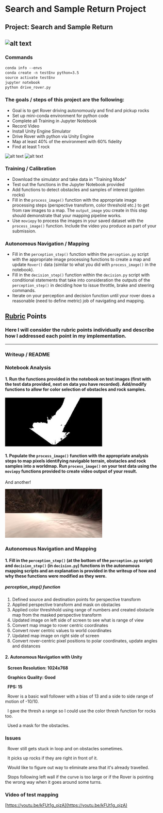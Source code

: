 [//]: # (Image References)
[rover_image]: ./misc/rover_image.jpg
[example_grid1]: ./calibration_images/example_grid1.jpg
[example_rock]: ./calibration_images/example_rock1.jpg
[example_grid_threshed]:./calibration_images/grid_threshed.jpg
[example_right_side_nav]:./calibration_images/right_side_nav.jpg
# Search and Sample Return Project


## Project: Search and Sample Return
![alt text][rover_image]
---

### Commands

```
conda info --envs
conda create -n testEnv python=3.5
source activate testEnv
jupyter notebook
python drive_rover.py
```

### The goals / steps of this project are the following:

* Goal is to get Rover driving autonomously and find and pickup rocks
* Set up mini-conda environment for python code
* Complete all Training in Jupyter Notebook
* Record Video
* Install Unity Engine Simulator
* Drive Rover with python via Unity Engine
* Map at least 40% of the environment with 60% fidelity
* Find at least 1 rock

![alt text][example_grid1]
![alt text][example_rock]

### Training / Calibration

* Download the simulator and take data in "Training Mode"
* Test out the functions in the Jupyter Notebook provided
* Add functions to detect obstacles and samples of interest (golden rocks)
* Fill in the `process_image()` function with the appropriate image processing steps (perspective transform, color threshold etc.) to get from raw images to a map.  The `output_image` you create in this step should demonstrate that your mapping pipeline works.
* Use `moviepy` to process the images in your saved dataset with the `process_image()` function.  Include the video you produce as part of your submission.

### Autonomous Navigation / Mapping

* Fill in the `perception_step()` function within the `perception.py` script with the appropriate image processing functions to create a map and update `Rover()` data (similar to what you did with `process_image()` in the notebook).
* Fill in the `decision_step()` function within the `decision.py` script with conditional statements that take into consideration the outputs of the `perception_step()` in deciding how to issue throttle, brake and steering commands.
* Iterate on your perception and decision function until your rover does a reasonable (need to define metric) job of navigating and mapping.


## [Rubric](https://review.udacity.com/#!/rubrics/916/view) Points
### Here I will consider the rubric points individually and describe how I addressed each point in my implementation.

---
### Writeup / README


### Notebook Analysis
#### 1. Run the functions provided in the notebook on test images (first with the test data provided, next on data you have recorded). Add/modify functions to allow for color selection of obstacles and rock samples.

![alt text][example_grid_threshed]

#### 1. Populate the `process_image()` function with the appropriate analysis steps to map pixels identifying navigable terrain, obstacles and rock samples into a worldmap.  Run `process_image()` on your test data using the `moviepy` functions provided to create video output of your result.
And another!

![alt text][example_right_side_nav]

### Autonomous Navigation and Mapping

#### 1. Fill in the `perception_step()` (at the bottom of the `perception.py` script) and `decision_step()` (in `decision.py`) functions in the autonomous mapping scripts and an explanation is provided in the writeup of how and why these functions were modified as they were.

##### perception_step() function

  1. Defined source and destination points for perspective transform
  2. Applied perspective transform and mask on obstacles
  3. Applied color threshhold using range of numbers and created obstacle map from the masked perspective transform
  4. Updated image on left side of screen to see what is range of view
  5. Convert map image to rover centric coordinates
  6. Convert rover centric values to world coordinates
  7. Updated map image on right side of screen
  8. Convert rover-centric pixel positions to polar coordinates, update angles and distances


#### 2. Autonomous Navigation with Unity

&nbsp;&nbsp;**Screen Resolution: 1024x768**

&nbsp;&nbsp;**Graphics Quality: Good**

&nbsp;&nbsp;**FPS: 15**

&nbsp;&nbsp;Rover is a basic wall follower with a bias of 13 and a side to side range of motion of -10/10.

&nbsp;&nbsp;I gave the thresh a range so I could use the color thresh function for rocks too.

&nbsp;&nbsp;Used a mask for the obstacles.

### Issues

&nbsp;&nbsp;Rover still gets stuck in loop and on obstacles sometimes.

&nbsp;&nbsp;It picks up rocks if they are right in front of it.

&nbsp;&nbsp;Would like to figure out way to eliminate area that it's already travelled.

&nbsp;&nbsp;Stops following left wall if the curve is too large or if the Rover is pointing the wrong way when it goes around some turns.


### Video of test mapping

[https://youtu.be/kFUt1g_ojzA](https://youtu.be/kFUt1g_ojzA)

